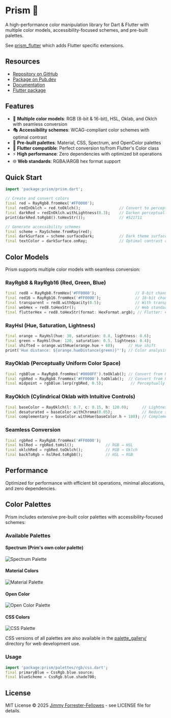 # Prism 🌈

A high-performance color manipulation library for Dart & Flutter with multiple color models, accessibility-focused schemes, and pre-built palettes.

See [prism_flutter](https://pub.dev/packages/prism_flutter) which adds Flutter specific extensions.

## Resources

- [Repository on GitHub](https://github.com/jimmyff/prism/tree/main/packages/prism)
- [Package on Pub.dev](https://pub.dev/packages/prism)
- [Documentation](https://pub.dev/documentation/prism/latest/)
- [Flutter package](https://pub.dev/packages/prism_flutter)

## Features

- 🎨 **Multiple color models**: RGB (8-bit & 16-bit), HSL, Oklab, and Oklch with seamless conversion
- 🎭 **Accessibility schemes**: WCAG-compliant color schemes with optimal contrast
- 🎨 **Pre-built palettes**: Material, CSS, Spectrum, and OpenColor palettes
- 📱 **Flutter compatible**: Perfect conversion to/from Flutter's Color class
- ⚡ **High performance**: Zero dependencies with optimized bit operations
- 🌐 **Web standards**: RGBA/ARGB hex format support


## Quick Start

```dart
import 'package:prism/prism.dart';

// Create and convert colors
final red = RayRgb8.fromHex('#FF0000');
final redInOklch = red.toOklch();                 // Convert to perceptual color space
final darkRed = redInOklch.withLightness(0.3);    // Darken perceptually 
print(darkRed.toRgb8().toHexStr());               // #521711

// Generate accessibility schemes
final scheme = RayScheme.fromRay(red);
final darkSurface = scheme.surfaceDark;           // Dark theme surface
final textColor = darkSurface.onRay;              // Optimal contrast color
```


## Color Models

Prism supports multiple color models with seamless conversion:

### RayRgb8 & RayRgb16 (Red, Green, Blue)
```dart
final red8 = RayRgb8.fromHex('#FF0000');                 // 8-bit channels (0-255)
final red16 = RayRgb16.fromHex('#FF0000');               // 16-bit channels (0-65535)
final transparent = red8.withOpacity(0.5);               // With transparency
final webHex = red8.toHexStr();                          // Web standard: #FF0000
final flutterHex = red8.toHexStr(format: HexFormat.argb); // Flutter: #FFFF0000
```

### RayHsl (Hue, Saturation, Lightness)
```dart
final orange = RayHsl(hue: 30, saturation: 0.8, lightness: 0.6);
final green = RayHsl(hue: 120, saturation: 0.5, lightness: 0.4);
final shifted = orange.withHue(orange.hue + 60);      // Hue shift
print('Hue distance: ${orange.hueDistance(green)}°'); // Color analysis: 90.0°
```

### RayOklab (Perceptually Uniform Color Space)
```dart
final rgbBlue = RayRgb8.fromHex('#0000FF').toOklab(); // Convert from RGB
final rgbRed = RayRgb8.fromHex('#FF0000').toOklab();  // Convert from RGB
final midpoint = rgbBlue.lerp(rgbRed, 0.5);            // Perceptually uniform interpolation
```

### RayOklch (Cylindrical Oklab with Intuitive Controls)
```dart
final baseColor = RayOklch(l: 0.7, c: 0.15, h: 120.0);      // Lightness, Chroma, Hue
final desaturated = baseColor.withChroma(0.05);             // Reduce saturation
final complementary = baseColor.withHue(baseColor.h + 180); // Complementary color
```

### Seamless Conversion
```dart
final rgbRed = RayRgb8.fromHex('#FF0000');
final hslRed = rgbRed.toHsl();              // RGB → HSL
final oklchRed = rgbRed.toOklch();          // RGB → Oklch  
final backToRgb = hslRed.toRgb8();          // HSL → RGB
```


## Performance

Optimized for performance with efficient bit operations, minimal allocations, and zero dependencies.

## Color Palettes

Prism includes extensive pre-built color palettes with accessibility-focused schemes:

### Available Palettes

#### Spectrum (Prim's own color palette)
![Spectrum Palette](https://raw.githubusercontent.com/jimmyff/prism/refs/heads/main/palette_gallery/Spectrum.png)

#### Material Colors
![Material Palette](https://raw.githubusercontent.com/jimmyff/prism/refs/heads/main/palette_gallery/Material.png)

#### Open Color
![Open Color Palette](https://raw.githubusercontent.com/jimmyff/prism/refs/heads/main/palette_gallery/OpenColor.png)

#### CSS Colors  
![CSS Palette](https://raw.githubusercontent.com/jimmyff/prism/refs/heads/main/palette_gallery/Css.png)

CSS versions of all palettes are also available in the [palette_gallery/](https://github.com/jimmyff/prism/tree/main/palette_gallery/) directory for web development use.

### Usage

```dart
import 'package:prism/palettes/rgb/css.dart';
final primaryBlue = CssRgb.blue.source;
final blueScheme = CssRgb.blue.shade700;
```


## License

MIT License © 2025 [Jimmy Forrester-Fellowes](https://github.com/jimmyff) - see LICENSE file for details.